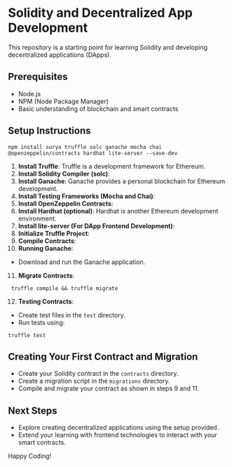 # Solidity and Decentralized App Development

This repository is a starting point for learning Solidity and developing decentralized applications (DApps).

## Prerequisites
- Node.js
- NPM (Node Package Manager)
- Basic understanding of blockchain and smart contracts

## Setup Instructions
```
npm install surya truffle solc ganache mocha chai @openzeppelin/contracts hardhat lite-server --save-dev
```
1. **Install Truffle**: Truffle is a development framework for Ethereum.
2. **Install Solidity Compiler (solc)**:
3. **Install Ganache**: Ganache provides a personal blockchain for Ethereum development.
4. **Install Testing Frameworks (Mocha and Chai)**:
5. **Install OpenZeppelin Contracts**:
6. **Install Hardhat (optional)**: Hardhat is another Ethereum development environment.
7. **Install lite-server (For DApp Frontend Development)**:
8. **Initialize Truffle Project**:
9. **Compile Contracts**:
10. **Running Ganache**:
 - Download and run the Ganache application.
11. **Migrate Contracts**:

```
 truffle compile && truffle migrate
```
12. **Testing Contracts**:
 - Create test files in the `test` directory.
 - Run tests using:
```
truffle test
```

## Creating Your First Contract and Migration
- Create your Solidity contract in the `contracts` directory.
- Create a migration script in the `migrations` directory.
- Compile and migrate your contract as shown in steps 9 and 11.

## Next Steps
- Explore creating decentralized applications using the setup provided.
- Extend your learning with frontend technologies to interact with your smart contracts.

Happy Coding!

